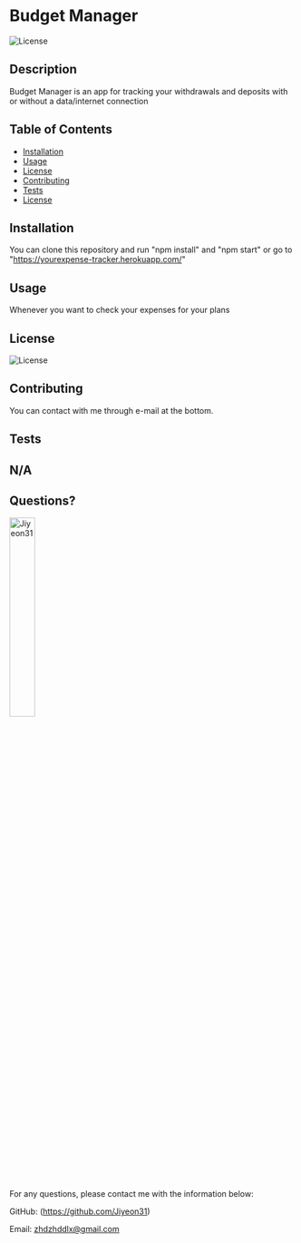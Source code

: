# Budget Manager 
  ![License](https://img.shields.io/badge/License-MIT-yellow.svg)
  
  ## Description 
  
  Budget Manager is an app for tracking your withdrawals and deposits with or without a data/internet connection
  
  ## Table of Contents
  * [Installation](#installation)
  * [Usage](#usage)
  * [License](#license)
  * [Contributing](#contributing)
  * [Tests](#tests)
  * [License](#license)
  
  ## Installation
  
  You can clone this repository and run "npm install" and "npm start" or go to "https://yourexpense-tracker.herokuapp.com/"
  
  ## Usage 
  
  Whenever you want to check your expenses for your plans
    
  ## License
    
  ![License](https://img.shields.io/badge/License-MIT-yellow.svg)
  
  
  ## Contributing
  
  You can contact with me through e-mail at the bottom.
  
  ## Tests
  
  N/A
  ---
  
  ## Questions?
  <img src="https://avatars.githubusercontent.com/u/94870473?v=4" alt="Jiyeon31" width="30%" height="30%" />
  
  For any questions, please contact me with the information below:
 
  GitHub: (https://github.com/Jiyeon31)<br />

  
  Email: zhdzhddlx@gmail.com
  
